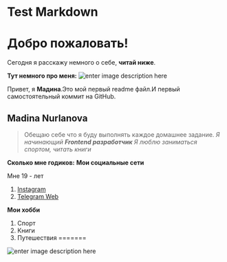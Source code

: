 # Test Markdown
# Добро пожаловать!
Сегодня я расскажу немного о себе, **читай ниже**.

**Тут немного про меня:**
![enter image description here](https://images.unsplash.com/photo-1618835962148-cf177563c6c0?ixlib=rb-4.0.3&ixid=MnwxMjA3fDB8MHxwaG90by1wYWdlfHx8fGVufDB8fHx8&auto=format&fit=crop&w=465&q=80)

Привет, я **Мадина**.Это мой первый readme файл.И первый самостоятельный коммит на GitHub.
## **Madina Nurlanova**

>Обещаю себе что я буду выполнять каждое домашнее задание.
*Я начинающий* ***Frontend разработчик***
*Я люблю заниматься спортом, читать книги* 

**Сколько мне годиков:**
**Мои социальные сети**

Мне 19 - лет
 1. [Instagram](https://www.instagram.com/?hl=ru&ysclid=leqx4e6ach249894567)
 2. [Telegram Web](https://web.telegram.org/k/)

**Мои хобби**
 1. Спорт
 2. Книги
 3. Путешествия
=======

![enter image description here](https://images.unsplash.com/photo-1618835962148-cf177563c6c0?ixlib=rb-4.0.3&ixid=MnwxMjA3fDB8MHxwaG90by1wYWdlfHx8fGVufDB8fHx8&auto=format&fit=crop&w=465&q=80)
